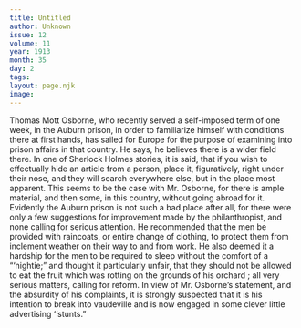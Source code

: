```yaml
---
title: Untitled
author: Unknown
issue: 12
volume: 11
year: 1913
month: 35
day: 2
tags:
layout: page.njk
image:
---
```

Thomas Mott Osborne, who recently served a self-imposed term of one week, in the Auburn prison, in order to familiarize himself with conditions there at first hands, has sailed for Europe for the purpose of examining into prison affairs in that country. He says, he believes there is a wider field there. In one of Sherlock Holmes stories, it is said, that if you wish to effectually hide an article from a person, place it, figuratively, right under their nose, and they will search everywhere else, but in the place most apparent. This seems to be the case with Mr. Osborne, for there is ample material, and then some, in this country, without going abroad for it. Evidently the Auburn prison is not such a bad place after all, for there were only a few suggestions for improvement made by the philanthropist, and none calling for serious attention. He recommended that the men be provided with raincoats, or entire change of clothing, to protect them from inclement weather on their way to and from work. He also deemed it a hardship for the men to be required to sleep without the comfort of a “‘nightie;” and thought it particularly unfair, that they should not be allowed to eat the fruit which was rotting on the grounds of his orchard ; all very serious matters, calling for reform. In view of Mr. Osborne’s statement, and the absurdity of his complaints, it is strongly suspected that it is his intention to break into vaudeville and is now engaged in some clever little advertising ‘‘stunts.”

